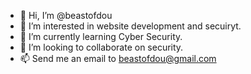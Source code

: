 - 👋 Hi, I’m @beastofdou
- 👀 I’m interested in website development and secuiryt.
- 🌱 I’m currently learning Cyber Security.
- 💞️ I’m looking to collaborate on security.
- 📫 Send me an email to beastofdou@gmail.com

<!---
beastofdou/beastofdou is a ✨ special ✨ repository because its `README.md` (this file) appears on your GitHub profile.
You can click the Preview link to take a look at your changes.
--->
